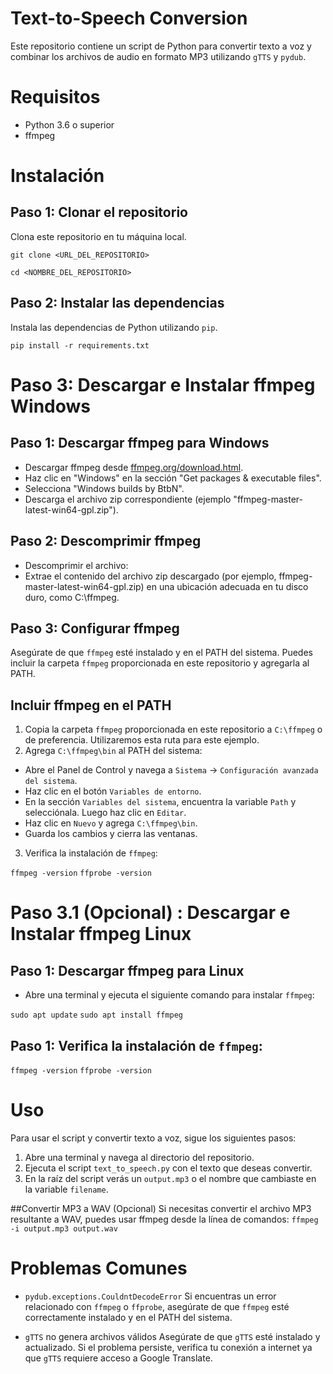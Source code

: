 # Text-to-Speech Conversion

Este repositorio contiene un script de Python para convertir texto a voz y combinar los archivos de audio en formato MP3 utilizando `gTTS` y `pydub`.

# Requisitos

- Python 3.6 o superior
- ffmpeg

# Instalación

## Paso 1: Clonar el repositorio

Clona este repositorio en tu máquina local.

```git clone <URL_DEL_REPOSITORIO>```

```cd <NOMBRE_DEL_REPOSITORIO>```

## Paso 2: Instalar las dependencias

Instala las dependencias de Python utilizando `pip`.

```pip install -r requirements.txt```


# Paso 3: Descargar e Instalar ffmpeg Windows
## Paso 1: Descargar ffmpeg para Windows
- Descargar ffmpeg desde [ffmpeg.org/download.html](https://ffmpeg.org/download.html).
- Haz clic en "Windows" en la sección "Get packages & executable files".
- Selecciona "Windows builds by BtbN".
- Descarga el archivo zip correspondiente (ejemplo "ffmpeg-master-latest-win64-gpl.zip").

## Paso 2: Descomprimir ffmpeg

- Descomprimir el archivo:
- Extrae el contenido del archivo zip descargado (por ejemplo, ffmpeg-master-latest-win64-gpl.zip) en una ubicación adecuada en tu disco duro, como C:\ffmpeg.

## Paso 3: Configurar ffmpeg

Asegúrate de que `ffmpeg` esté instalado y en el PATH del sistema. Puedes incluir la carpeta `ffmpeg` proporcionada en este repositorio y agregarla al PATH.

## Incluir ffmpeg en el PATH

1. Copia la carpeta `ffmpeg` proporcionada en este repositorio a `C:\ffmpeg` o de preferencia. Utilizaremos esta ruta para este ejemplo.
2. Agrega `C:\ffmpeg\bin` al PATH del sistema:

- Abre el Panel de Control y navega a `Sistema` -> `Configuración avanzada del sistema`.
- Haz clic en el botón `Variables de entorno`.
- En la sección `Variables del sistema`, encuentra la variable `Path` y selecciónala. Luego haz clic en `Editar`.
- Haz clic en `Nuevo` y agrega `C:\ffmpeg\bin`.
- Guarda los cambios y cierra las ventanas.

3. Verifica la instalación de `ffmpeg`:

```ffmpeg -version```
```ffprobe -version```


# Paso 3.1 (Opcional) : Descargar e Instalar ffmpeg Linux

## Paso 1: Descargar ffmpeg para Linux
- Abre una terminal y ejecuta el siguiente comando para instalar `ffmpeg`:

```sudo apt update```
```sudo apt install ffmpeg```

## Paso 1: Verifica la instalación de `ffmpeg`:

```ffmpeg -version```
```ffprobe -version```



# Uso

Para usar el script y convertir texto a voz, sigue los siguientes pasos:

1. Abre una terminal y navega al directorio del repositorio.
2. Ejecuta el script `text_to_speech.py` con el texto que deseas convertir.
3. En la raíz del script verás un `output.mp3` o el nombre que cambiaste en la variable `filename`.


##Convertir MP3 a WAV (Opcional)
Si necesitas convertir el archivo MP3 resultante a WAV, puedes usar ffmpeg desde la línea de comandos:
```ffmpeg -i output.mp3 output.wav```



# Problemas Comunes

- `pydub.exceptions.CouldntDecodeError`
Si encuentras un error relacionado con `ffmpeg` o `ffprobe`, asegúrate de que `ffmpeg` esté correctamente instalado y en el PATH del sistema.

- `gTTS` no genera archivos válidos
Asegúrate de que `gTTS` esté instalado y actualizado. Si el problema persiste, verifica tu conexión a internet ya que `gTTS` requiere acceso a Google Translate.


